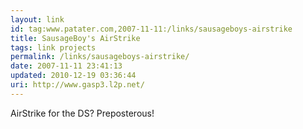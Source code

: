 ```yaml
---
layout: link
id: tag:www.patater.com,2007-11-11:/links/sausageboys-airstrike
title: SausageBoy's AirStrike
tags: link projects
permalink: /links/sausageboys-airstrike/
date: 2007-11-11 23:41:13
updated: 2010-12-19 03:36:44
uri: http://www.gasp3.l2p.net/
---
```

AirStrike for the DS? Preposterous!
